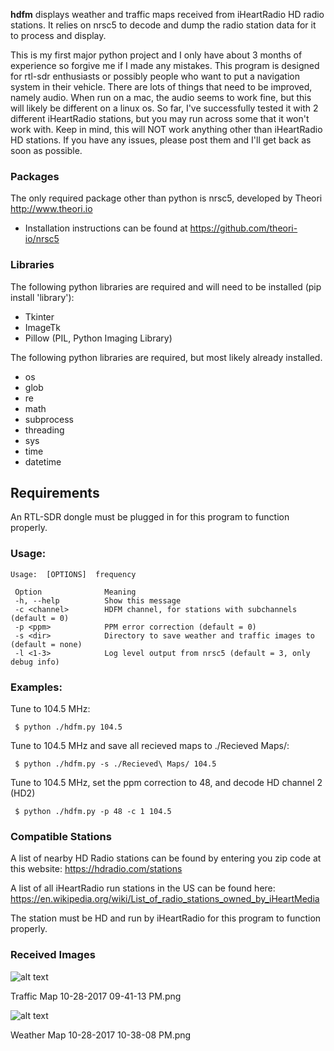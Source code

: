 **hdfm** displays weather and traffic maps received from iHeartRadio HD radio stations. It relies on nrsc5 to decode and dump the radio station data for it to process and display.

This is my first major python project and I only have about 3 months of experience so forgive me if I made any mistakes. This program is designed for rtl-sdr enthusiasts or possibly people who want to put a navigation system in their vehicle. There are lots of things that need to be improved, namely audio. When run on a mac, the audio seems to work fine, but this will likely be different on a linux os. So far, I've successfully tested it with 2 different iHeartRadio stations, but you may run across some that it won't work with. Keep in mind, this will NOT work anything other than iHeartRadio HD stations. If you have any issues, please post them and I'll get back as soon as possible.

### Packages

The only required package other than python is nrsc5, developed by Theori http://www.theori.io

 * Installation instructions can be found at https://github.com/theori-io/nrsc5

### Libraries

The following python libraries are required and will need to be installed (pip install 'library'):

 * Tkinter
 * ImageTk
 * Pillow (PIL, Python Imaging Library)

The following python libraries are required, but most likely already installed.

 * os
 * glob
 * re
 * math
 * subprocess
 * threading
 * sys
 * time
 * datetime

## Requirements

An RTL-SDR dongle must be plugged in for this program to function properly.

### Usage:

	Usage:  [OPTIONS]  frequency
	
     Option              Meaning
     -h, --help          Show this message
     -c <channel>        HDFM channel, for stations with subchannels (default = 0)
     -p <ppm>            PPM error correction (default = 0)
     -s <dir>            Directory to save weather and traffic images to (default = none)
     -l <1-3>            Log level output from nrsc5 (default = 3, only debug info)
### Examples:

Tune to 104.5 MHz:

     $ python ./hdfm.py 104.5

Tune to 104.5 MHz and save all recieved maps to ./Recieved Maps/:

     $ python ./hdfm.py -s ./Recieved\ Maps/ 104.5

Tune to 104.5 MHz, set the ppm correction to 48, and decode HD channel 2 (HD2)

     $ python ./hdfm.py -p 48 -c 1 104.5

### Compatible Stations

A list of nearby HD Radio stations can be found by entering you zip code at this website:
https://hdradio.com/stations

A list of all iHeartRadio run stations in the US can be found here:
https://en.wikipedia.org/wiki/List_of_radio_stations_owned_by_iHeartMedia

The station must be HD and run by iHeartRadio for this program to function properly.

### Received Images
![alt text](https://image.ibb.co/kOnwqR/Traffic_Map_10_28_2017_09_41_13_PM.png)

Traffic Map 10-28-2017 09-41-13 PM.png

![alt text](https://preview.ibb.co/d4jLH6/Weather_Map_10_28_2017_10_38_08_PM.png)

Weather Map 10-28-2017 10-38-08 PM.png
